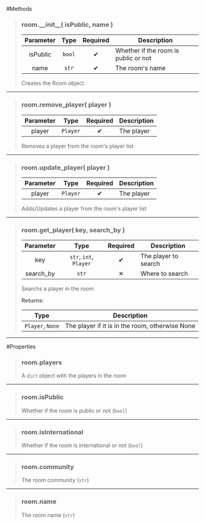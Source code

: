 #Methods
>### room.\_\_init__( isPublic, name )
>| Parameter | Type | Required | Description |
>| :-: | :-: | :-: | - |
>| isPublic | `bool` | ✔ | Whether if the room is public or not |
>| name | `str` | ✔ | The room's name |
>
>Creates the Room object.
>
---
>### room.remove_player( player )
>| Parameter | Type | Required | Description |
>| :-: | :-: | :-: | - |
>| player | `Player` | ✔ | The player |
>
>Removes a player from the room's player list
>
---
>### room.update_player( player )
>| Parameter | Type | Required | Description |
>| :-: | :-: | :-: | - |
>| player | `Player` | ✔ | The player |
>
>Adds/Updates a player from the room's player list
>
---
>### room.get_player( key, search_by )
>| Parameter | Type | Required | Description |
>| :-: | :-: | :-: | - |
>| key | `str`, `int`, `Player` | ✔ | The player to search |
>| search_by | `str` | ✕ | Where to search |
>
>Searchs a player in the room.
>
>**Returns:**
>
>| Type | Description |
>| :-: | - |
>| `Player`, `None` | The player if it is in the room, otherwise None |
>
---
#Properties
>### room.players
>A `dict` object with the players in the room
>
---
>### room.isPublic
>Whether if the room is public or not (`bool`)
>
---
>### room.isInternational
>Whether if the room is international or not (`bool`)
>
---
>### room.community
>The room community (`str`)
>
---
>### room.name
>The room name (`str`)
>
